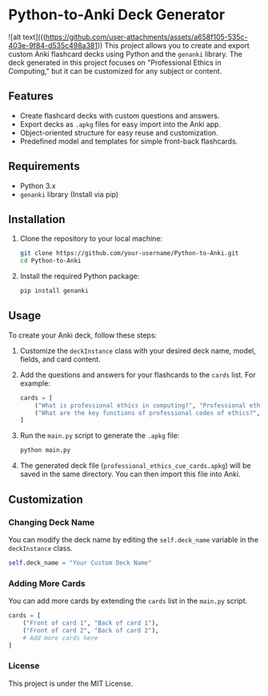 # Python-to-Anki Deck Generator
![alt text](((https://github.com/user-attachments/assets/a658f105-535c-403e-9f84-d535c498a381))
This project allows you to create and export custom Anki flashcard decks using Python and the `genanki` library. The deck generated in this project focuses on "Professional Ethics in Computing," but it can be customized for any subject or content.

## Features

- Create flashcard decks with custom questions and answers.
- Export decks as `.apkg` files for easy import into the Anki app.
- Object-oriented structure for easy reuse and customization.
- Predefined model and templates for simple front-back flashcards.

## Requirements

- Python 3.x
- `genanki` library (Install via pip)

## Installation

1. Clone the repository to your local machine:

   ```bash
   git clone https://github.com/your-username/Python-to-Anki.git
   cd Python-to-Anki
2. Install the required Python package:
   ```bash
   pip install genanki

## Usage

To create your Anki deck, follow these steps:

1. Customize the `deckInstance` class with your desired deck name, model, fields, and card content.

2. Add the questions and answers for your flashcards to the `cards` list. For example:

    ```python
    cards = [
        ("What is professional ethics in computing?", "Professional ethics is a branch of applied ethics that deals with the moral responsibilities of IT professionals."),
        ("What are the key functions of professional codes of ethics?", "They provide guidance, accountability, and set moral standards for professionals.")
    ]
    ```

3. Run the `main.py` script to generate the `.apkg` file:

    ```bash
    python main.py
    ```

4. The generated deck file (`professional_ethics_cue_cards.apkg`) will be saved in the same directory. You can then import this file into Anki.

## Customization

### Changing Deck Name

You can modify the deck name by editing the `self.deck_name` variable in the `deckInstance` class.

```python
self.deck_name = "Your Custom Deck Name"
```

### Adding More Cards

You can add more cards by extending the `cards` list in the `main.py` script.

```python
cards = [
    ("Front of card 1", "Back of card 1"),
    ("Front of card 2", "Back of card 2"),
    # Add more cards here
]
```




### License

This project is under the MIT License.
